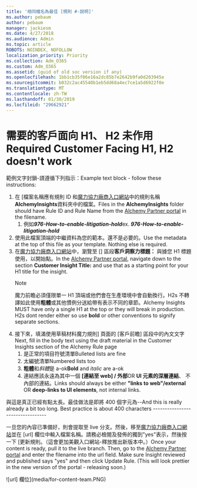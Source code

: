 ```yaml
---
title: '相同檔名為最佳 [規則 #-說明]'
ms.author: pebaum
author: pebaum
manager: jackiesm
ms.date: 4/27/2018
ms.audience: Admin
ms.topic: article
ROBOTS: NOINDEX, NOFOLLOW
localization_priority: Priority
ms.collection: Adm_O365
ms.custom: Adm_O365
ms.assetid: (guid of old soc version if any)
ms.openlocfilehash: 1bb1cb35f06e16a2dc85b7e2642b9fa0d203945e
ms.sourcegitcommit: b032c2ac45540b1eb5dd68a4ec7ce1a5d6922f0e
ms.translationtype: MT
ms.contentlocale: zh-TW
ms.lasthandoff: 01/30/2019
ms.locfileid: "29662921"
---
```

# <a name="required-customer-facing-h1-h2-doesnt-work"></a><span data-ttu-id="13b45-102">需要的客戶面向 H1、 H2 未作用</span><span class="sxs-lookup"><span data-stu-id="13b45-102">Required Customer Facing H1, H2 doesn't work</span></span>
<span data-ttu-id="13b45-103">範例文字封鎖-請遵循下列指示：</span><span class="sxs-lookup"><span data-stu-id="13b45-103">Example text block - follow these instructions:</span></span>

1. <span data-ttu-id="13b45-104">在 [檔案名稱應有規則 ID 和[魔力協力廠商入口網站](https://alchemyportal.azurewebsites.net)中的規則名稱**AlchemyInsights**資料夾中的檔案。</span><span class="sxs-lookup"><span data-stu-id="13b45-104">Files in the **AlchemyInsights** folder should have Rule ID and Rule Name from the [Alchemy Partner portal](https://alchemyportal.azurewebsites.net) in the filename.</span></span>
    1. <span data-ttu-id="13b45-p101">例如***976-How-to-enable-litigation-hold***</span><span class="sxs-lookup"><span data-stu-id="13b45-p101">ex. ***976-How-to-enable-litigation-hold***</span></span>
1. <span data-ttu-id="13b45-p102">使用此檔案頂端的中繼資料為您的範本。還不是必要的。</span><span class="sxs-lookup"><span data-stu-id="13b45-p102">Use the metadata at the top of this file as your template. Nothing else is required.</span></span>
1. <span data-ttu-id="13b45-109">在[魔力協力廠商入口網站](https://alchemyportal.azurewebsites.net)中，瀏覽至 [] 區段**客戶洞察力標題：** 與據您 H1 標題使用，以開始點。</span><span class="sxs-lookup"><span data-stu-id="13b45-109">In the [Alchemy Partner portal](https://alchemyportal.azurewebsites.net), navigate down to the section **Customer Insight Title:** and use that as a starting point for your H1 title for the insight.</span></span> 
    > [!NOTE]
    > <span data-ttu-id="13b45-p103">魔力前瞻必須僅限單一 H1 頂端或他們會在生產環境中會自動換行。H2s 不轉譯如此使用**粗體**或其他慣例分送給帶有表示不同的章節。</span><span class="sxs-lookup"><span data-stu-id="13b45-p103">Alchemy Insights MUST have only a single H1 at the top or they will break in production. H2s dont render either so use **bold** or other conventions to signify separate sections.</span></span>
1. <span data-ttu-id="13b45-112">接下來，填滿使用草稿材料魔力規則] 頁面的 [客戶前瞻] 區段中的內文文字</span><span class="sxs-lookup"><span data-stu-id="13b45-112">Next, fill in the body text using the draft material in the Customer Insights section of the Alchemy Rule page</span></span>
    1. <span data-ttu-id="13b45-113">是正常的項目符號清單</span><span class="sxs-lookup"><span data-stu-id="13b45-113">Bulleted lists are fine</span></span>
    1. <span data-ttu-id="13b45-114">太編號清單</span><span class="sxs-lookup"><span data-stu-id="13b45-114">Numbered lists too</span></span>
    1. <span data-ttu-id="13b45-115">**粗體**和*斜體*是 a-ok</span><span class="sxs-lookup"><span data-stu-id="13b45-115">**Bold** and *italic* are a-ok</span></span>
    1. <span data-ttu-id="13b45-116">連結應該永遠為其中一個 **[連結至 web] / 外部**OR **UI 元素的深層連結**、 不內部的連結。</span><span class="sxs-lookup"><span data-stu-id="13b45-116">Links should always be either **"links to web"/external** OR **deep-links to UI elements**, not internal links.</span></span>

<span data-ttu-id="13b45-p104">與這是真正已經有點太長。最佳做法是即將 400 個字元為--</span><span class="sxs-lookup"><span data-stu-id="13b45-p104">And this is really already a bit too long. Best practice is about 400 characters ---------------------------------</span></span>

<span data-ttu-id="13b45-p105">一旦您的內容已準備好，則會提取至 live 分支。然後，移至[魔力協力廠商入口網站](https://alchemyportal.azurewebsites.net)並在 [url] 欄位中輸入檔案名稱。請務必檢閱及發佈的獨到"yes"表示，然後按一下 [更新規則。（這會更加美觀入口網站-釋放推出新版本中。）</span><span class="sxs-lookup"><span data-stu-id="13b45-p105">Once your content is ready, pull it to the live branch. Then, go to the [Alchemy Partner portal](https://alchemyportal.azurewebsites.net) and enter the filename into the url field. Make sure Insight reviewed and published says "yes" and then click Update Rule. (This will look prettier in the new version of the portal - releasing soon.)</span></span>

![url] 欄位](media/for-content-team.PNG)


